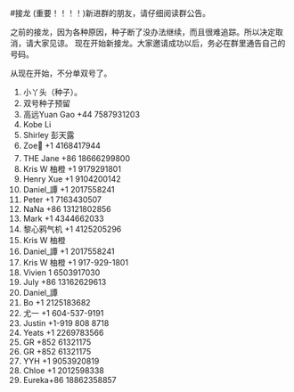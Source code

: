 #接龙
(重要！！！！)新进群的朋友，请仔细阅读群公告。

之前的接龙，因为各种原因，种子断了没办法继续，而且很难追踪。所以决定取消，请大家见谅。
现在开始新接龙。大家邀请成功以后，务必在群里通告自己的号码。

从现在开始，不分单双号了。

1. 小丫头（种子）。
2. 双号种子预留
3. 高远Yuan Gao +44 7587931203
4. Kobe Li
5. Shirley 彭天露
6. Zoe🐋  +1 4168417944
7. THE Jane +86 18666299800
8. Kris W 柚橙 +1 9179291801
9. Henry Xue +1 9104200142
10. Daniel_譚 +1 2017558241
11. Peter +1 7163430507
12. NaNa +86 13121802856
13. Mark +1 4344662033
14. 黎心鸦气机 +1 4125205296
15. Kris W 柚橙
16. Daniel_譚  +1 2017558241
17. Kris W 柚橙 +1 917-929-1801
18. Vivien 1 6503917030
19. July +86 13162629613
20. Daniel_譚
21. Bo +1 2125183682
22. 尤一 +1 604-537-9191
23. Justin +1-919 808 8718
24. Yeats +1 2269783566
25. GR +852 61321175
26. GR +852 61321175
27. YYH +1 9053920819
28. Chloe +1 2012598338
29. Eureka+86 18862358857